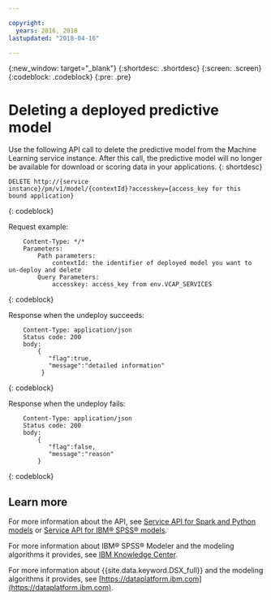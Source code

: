 ```yaml
---

copyright:
  years: 2016, 2018
lastupdated: "2018-04-16"

---
```


{:new_window: target="_blank"}
{:shortdesc: .shortdesc}
{:screen: .screen}
{:codeblock: .codeblock}
{:pre: .pre}

# Deleting a deployed predictive model

Use the following API call to delete the predictive model from the Machine
Learning service instance. After this call, the predictive model
will no longer be available for download or scoring data in your
applications.
{: shortdesc}

```
DELETE http://{service
instance}/pm/v1/model/{contextId}?accesskey={access_key for this
bound application}
```
{: codeblock}

Request example:

```
    Content-Type: */*
    Parameters:
        Path parameters:
            contextId: the identifier of deployed model you want to un-deploy and delete
        Query Parameters:
            accesskey: access_key from env.VCAP_SERVICES
```
{: codeblock}

Response when the undeploy succeeds:

```
    Content-Type: application/json
    Status code: 200
    body:
        {
           "flag":true, 
           "message":"detailed information"  
         }
```
{: codeblock}

Response when the undeploy fails:

```
    Content-Type: application/json
    Status code: 200
    body:
        {
           "flag":false, 
           "message":"reason"
        }
```
{: codeblock}

## Learn more

For more information about the API, see [Service API for Spark and Python models](pm_service_api_spark.html) or [Service
API for IBM® SPSS® models](pm_service_api_spss.html).

For more information about IBM® SPSS® Modeler and the modeling algorithms it
provides, see [IBM Knowledge Center](https://www.ibm.com/support/knowledgecenter/SS3RA7).

For more information about {{site.data.keyword.DSX_full}} and the modeling
algorithms it provides, see [https://dataplatform.ibm.com](https://dataplatform.ibm.com).